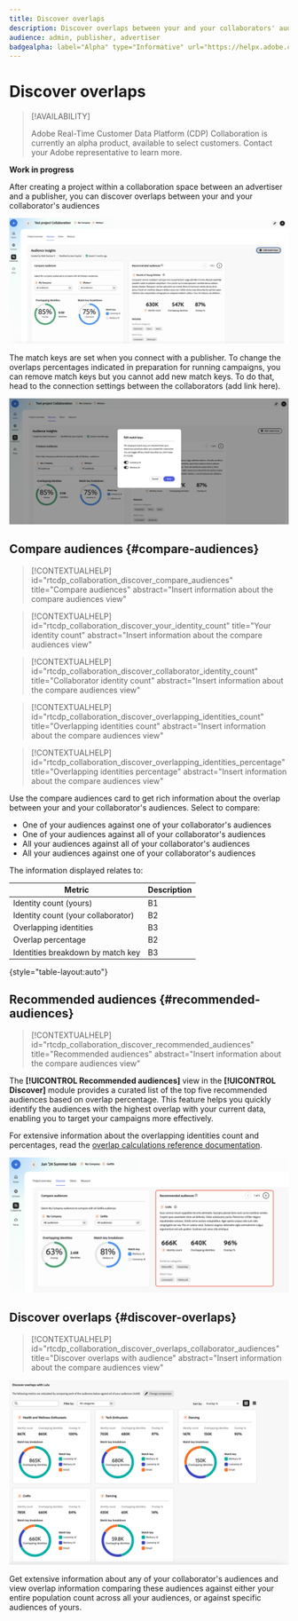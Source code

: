 ```yaml
---
title: Discover overlaps
description: Discover overlaps between your and your collaborators' audiences
audience: admin, publisher, advertiser
badgealpha: label="Alpha" type="Informative" url="https://helpx.adobe.com/legal/product-descriptions/real-time-customer-data-platform-b2b-edition-prime-and-ultimate-packages.html newtab=true"
---
```


# Discover overlaps

>[!AVAILABILITY]
>
>Adobe Real-Time Customer Data Platform (CDP) Collaboration is currently an alpha product, available to select customers. Contact your Adobe representative to learn more. 

**Work in progress**

After creating a project within a collaboration space between an advertiser and a publisher, you can discover overlaps between your and your collaborator's audiences

![Discover overlaps](/help/assets/collaborate/discover-overlaps/discover-overlaps.png)

The match keys are set when you connect with a publisher. To change the overlaps percentages indicated in preparation for running campaigns, you can remove match keys but you cannot add new match keys. To do that, head to the connection settings between the collaborators (add link here).

![Edit match keys screen](/help/assets/collaborate/discover-overlaps/edit-match-keys.png)

## Compare audiences {#compare-audiences}

>[!CONTEXTUALHELP]
>id="rtcdp_collaboration_discover_compare_audiences"
>title="Compare audiences"
>abstract="Insert information about the compare audiences view"

>[!CONTEXTUALHELP]
>id="rtcdp_collaboration_discover_your_identity_count"
>title="Your identity count"
>abstract="Insert information about the compare audiences view"

>[!CONTEXTUALHELP]
>id="rtcdp_collaboration_discover_collaborator_identity_count"
>title="Collaborator identity count"
>abstract="Insert information about the compare audiences view"

>[!CONTEXTUALHELP]
>id="rtcdp_collaboration_discover_overlapping_identities_count"
>title="Overlapping identities count"
>abstract="Insert information about the compare audiences view"

>[!CONTEXTUALHELP]
>id="rtcdp_collaboration_discover_overlapping_identities_percentage"
>title="Overlapping identities percentage"
>abstract="Insert information about the compare audiences view"

Use the compare audiences card to get rich information about the overlap between your and your collaborator's audiences. Select to compare:

* One of your audiences against one of your collaborator's audiences
* One of your audiences against all of your collaborator's audiences
* All your audiences against all of your collaborator's audiences
* All your audiences against one of your collaborator's audiences

The information displayed relates to:

|Metric | Description |
|---------|----------|
| Identity count (yours) | B1 |
| Identity count (your collaborator) | B2 |
| Overlapping identities | B3 |
| Overlap percentage | B2 |
| Identities breakdown by match key | B3 |

{style="table-layout:auto"}

## Recommended audiences {#recommended-audiences}

>[!CONTEXTUALHELP]
>id="rtcdp_collaboration_discover_recommended_audiences"
>title="Recommended audiences"
>abstract="Insert information about the compare audiences view"

The **[!UICONTROL Recommended audiences]** view in the **[!UICONTROL Discover]** module provides a curated list of the top five recommended audiences based on overlap percentage. This feature helps you quickly identify the audiences with the highest overlap with your current data, enabling you to target your campaigns more effectively.

For extensive information about the overlapping identities count and percentages, read the [overlap calculations reference documentation](/help/guide/reference/overlap-calculations.md).

![Recommended audiences view](/help/assets/collaborate/discover-overlaps/recommended-audiences-highlighted.png)

## Discover overlaps {#discover-overlaps}

>[!CONTEXTUALHELP]
>id="rtcdp_collaboration_discover_overlaps_collaborator_audiences"
>title="Discover overlaps with audience"
>abstract="Insert information about the compare audiences view"

![Discover overlaps with different audiences view](/help/assets/collaborate/discover-overlaps/discover-overlaps-cards-view.png)

Get extensive information about any of your collaborator's audiences and view overlap information comparing these audiences against either your entire population count across all your audiences, or against specific audiences of yours.




